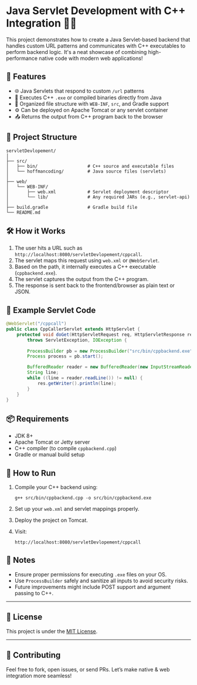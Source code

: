 # Java Servlet Development with C++ Integration 🔧🌐

This project demonstrates how to create a Java Servlet-based backend that handles custom URL patterns and communicates with C++ executables to perform backend logic. It's a neat showcase of combining high-performance native code with modern web applications!

## 🚀 Features

* 🌐 Java Servlets that respond to custom `/url` patterns
* 🔄 Executes C++ `.exe` or compiled binaries directly from Java
* 📁 Organized file structure with `WEB-INF`, `src`, and Gradle support
* ⚙️ Can be deployed on Apache Tomcat or any servlet container
* 📤 Returns the output from C++ program back to the browser

## 📂 Project Structure

```
servletDevlopement/
│
├── src/
│   ├── bin/                   # C++ source and executable files
│   └── hoffmancoding/         # Java source files (servlets)
│
├── web/
│   └── WEB-INF/
│       ├── web.xml            # Servlet deployment descriptor
│       └── lib/               # Any required JARs (e.g., servlet-api)
│
├── build.gradle               # Gradle build file
└── README.md
```

## 🛠️ How it Works

1. The user hits a URL such as `http://localhost:8080/servletDevlopement/cppcall`.
2. The servlet maps this request using `web.xml` or `@WebServlet`.
3. Based on the path, it internally executes a C++ executable (`cppbackend.exe`).
4. The servlet captures the output from the C++ program.
5. The response is sent back to the frontend/browser as plain text or JSON.

## 🧪 Example Servlet Code

```java
@WebServlet("/cppcall")
public class CppCallerServlet extends HttpServlet {
    protected void doGet(HttpServletRequest req, HttpServletResponse res)
        throws ServletException, IOException {
        
        ProcessBuilder pb = new ProcessBuilder("src/bin/cppbackend.exe");
        Process process = pb.start();

        BufferedReader reader = new BufferedReader(new InputStreamReader(process.getInputStream()));
        String line;
        while ((line = reader.readLine()) != null) {
            res.getWriter().println(line);
        }
    }
}
```

## 📦 Requirements

* JDK 8+
* Apache Tomcat or Jetty server
* C++ compiler (to compile `cppbackend.cpp`)
* Gradle or manual build setup

## 🧠 How to Run

1. Compile your C++ backend using:

   ```
   g++ src/bin/cppbackend.cpp -o src/bin/cppbackend.exe
   ```

2. Set up your `web.xml` and servlet mappings properly.

3. Deploy the project on Tomcat.

4. Visit:

   ```
   http://localhost:8080/servletDevlopement/cppcall
   ```

## 🔐 Notes

* Ensure proper permissions for executing `.exe` files on your OS.
* Use `ProcessBuilder` safely and sanitize all inputs to avoid security risks.
* Future improvements might include POST support and argument passing to C++.

---

## 📜 License

This project is under the [MIT License](LICENSE).

---

## 🤝 Contributing

Feel free to fork, open issues, or send PRs. Let’s make native & web integration more seamless!

